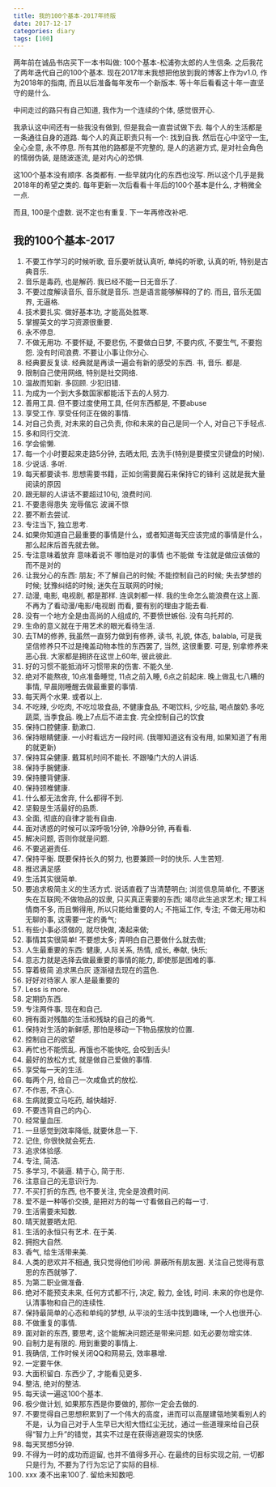 ```yaml
---
title: 我的100个基本-2017年终版
date: 2017-12-17
categories: diary
tags: [100]
---
```


两年前在诚品书店买下一本书叫做: 100个基本-松浦弥太郎的人生信条. 之后我花了两年迭代自己的100个基本. 现在2017年末我想把他放到我的博客上作为v1.0, 作为2018年的指南, 而且以后准备每年发布一个新版本. 等十年后看看这十年一直坚守的是什么.

中间走过的路只有自己知道, 我作为一个连续的个体, 感觉很开心.

我承认这中间还有一些我没有做到, 但是我会一直尝试做下去. 每个人的生活都是一条通往自身的道路. 每个人的真正职责只有一个: 找到自我. 然后在心中坚守一生, 全心全意, 永不停息. 所有其他的路都是不完整的, 是人的逃避方式, 是对社会角色的懦弱伪装, 是随波逐流, 是对内心的恐惧. 

这100个基本没有顺序. 各类都有. 一些早就内化的东西也没写. 所以这个几乎是我2018年的希望之类的. 每年更新一次后看看十年后的100个基本是什么, 才稍微全一点.

而且, 100是个虚数. 说不定也有重复. 下一年再修改补吧. 

## 我的100个基本-2017

1. 不要工作学习的时候听歌, 音乐要听就认真听, 单纯的听歌, 认真的听, 特别是古典音乐. 
2. 音乐是毒药, 也是解药. 我已经不能一日无音乐了. 
3. 不要过度解读音乐,   音乐就是音乐. 岂是语言能够解释的了的. 而且, 音乐无国界, 无逼格. 
4. 技术要扎实.  做好基本功, 才能高处胜寒.
5. 掌握英文的学习资源很重要. 
6. 永不停息.
7. 不做无用功. 不要怀疑, 不要悲伤, 不要做白日梦, 不要内疚, 不要生气, 不要抱怨. 没有时间浪费. 不要让小事让你分心.
8. 经典要反复读. 经典就是再读一遍会有新的感受的东西. 书, 音乐. 都是. 
9. 限制自己使用网络, 特别是社交网络. 
10. 温故而知新. 多回顾. 少犯旧错. 
11. 为成为一个到大多数国家都能活下去的人努力.
12. 善用工具. 但不要过度使用工具, 任何东西都是, 不要abuse
13. 享受工作. 享受任何正在做的事情.
14. 对自己负责, 对未来的自己负责, 你和未来的自己是同一个人, 对自己下手轻点. 
15. 多和同行交流. 
16. 学会偷懒.
17. 每一个小时要起来走路5分钟, 去晒太阳, 去洗手(特别是要摸宝贝键盘的时候).
18. 少说话.  多听.
19. 每天都要读书. 思想需要书籍，正如剑需要魔石来保持它的锋利 这就是我大量阅读的原因
20. 跟无聊的人讲话不要超过10句, 浪费时间.
21. 不要患得患失 宠辱偕忘 波澜不惊
22. 要不断去尝试.
23. 专注当下, 独立思考. 
24. 如果你知道自己最重要的事情是什么，或者知道每天应该完成的事情是什么，那么起床后首先就去做。
25. 专注意味着放弃 意味着说不 哪怕是对的事情 也不能做 专注就是做应该做的 而不是对的
26. 让我分心的东西: 朋友; 不了解自己的时候; 不能控制自己的时候; 失去梦想的时候; 犹豫纠结的时候; 迷失在互联网的时候;
27. 动漫, 电影, 电视剧, 都是那样. 连讽刺都一样. 我的生命怎么能浪费在这上面. 不再为了看动漫/电影/电视剧 而看, 要有别的理由才能去看.
28. 没有一个地方全是由高尚的人组成的, 不要愤世嫉俗. 没有乌托邦的.
29. 生命的意义就在于用艺术的眼光看待生活.
30. 去TM的修养, 我虽然一直努力做到有修养, 读书, 礼貌, 体态, balabla, 可是我坚信修养只不过是掩盖动物本性的东西罢了, 当然, 这很重要. 可是, 别拿修养来恶心我. 大家都是拥挤在这世上60年, 彼此彼此.
31. 好的习惯不能抵消坏习惯带来的伤害. 不能久坐.
32. 绝对不能熬夜, 10点准备睡觉, 11点之前入睡, 6点之前起床. 晚上做乱七八糟的事情, 早晨刚睡醒去做最重要的事情. 
33. 每天两个水果. 或者以上. 
34. 不吃辣, 少吃肉, 不吃垃圾食品, 不健康食品, 不喝饮料, 少吃盐, 喝点酸奶.多吃蔬菜, 当季食品. 晚上7点后不进主食. 完全控制自己的饮食
35. 保持口腔健康. 勤漱口. 
36. 保持眼睛健康. 一小时看远方一段时间. (我哪知道这有没有用, 如果知道了有用的就更新)
37. 保持耳朵健康. 戴耳机时间不能长. 不跟嗓门大的人讲话.
38. 保持手腕健康. 
39. 保持腰背健康.  
40. 保持颈椎健康. 
41. 什么都无法舍弃, 什么都得不到. 
42. 坚毅是生活最好的品质.
43. 全面, 彻底的自律才能有自由.
44. 面对诱惑的时候可以深呼吸1分钟, 冷静9分钟, 再看看.
45. 解决问题, 否则你就是问题.
46. 不要逃避责任.
47. 保持平衡. 既要保持长久的努力, 也要兼顾一时的快乐. 人生苦短.
48. 推迟满足感
49. 生活其实很简单.
50. 要追求极简主义的生活方式. 说话直截了当清楚明白; 浏览信息简单化, 不要迷失在互联网;不做物品的奴隶, 只买真正需要的东西; 竭尽此生追求艺术; 理工科情商不多, 而且懒得用, 所以只能给重要的人; 不拖延工作, 专注; 不做无用功和无聊的事, 这需要一定的勇气;
51. 有些小事必须做的, 就尽快做, 凑起来做;
52. 事情其实很简单! 不要想太多; 弄明白自己要做什么就去做; 
53. 人生最重要的东西: 健康, 人际关系, 热情, 成长, 奉献, 快乐;
54. 意志力就是选择去做最重要的事情的能力, 即使那是困难的事.
55. 穿着极简 追求黑白灰 逐渐褪去现在的蓝色.
56. 好好对待家人 家人是最重要的 
57. Less is more.
58. 定期扔东西. 
59. 专注两件事, 现在和自己.
60. 拥有面对残酷的生活和残缺的自己的勇气.
61. 保持对生活的新鲜感, 那怕是移动一下物品摆放的位置.
62. 控制自己的欲望
63. 再忙也不能慌乱. 再饿也不能快吃, 会咬到舌头!
64. 最好的放松方式, 就是做自己爱做的事情.
65. 享受每一天的生活.
66. 每两个月, 给自己一次咸鱼式的放松.
67. 不作恶, 不贪心.
68. 生病就要立马吃药, 越快越好.
69. 不要违背自己的内心. 
70. 经常量血压.
71. 一旦感觉到效率降低, 就要休息一下.
72. 记住, 你很快就会死去.
73. 追求体验感.
74. 专注, 简洁.
75. 多学习, 不装逼. 精于心, 简于形.
76. 注意自己的无意识行为.
77. 不买打折的东西, 也不要关注, 完全是浪费时间. 
78. 爱不是一种等价交换, 是把对方的每一寸看做自己的每一寸.
79. 生活需要未知数.
80. 晴天就要晒太阳.
81. 生活的永恒只有艺术. 在于美.
82. 拥抱大自然.
83. 香气, 给生活带来美.
84. 人类的悲欢并不相通, 我只觉得他们吵闹. 屏蔽所有朋友圈. 关注自己觉得有意思的东西就够了.
85. 为第二职业做准备.
86. 绝对不能预支未来, 任何方式都不行, 决定, 毅力, 金钱, 时间. 未来的你也是你. 认清事物和自己的连续性. 
87. 保持最简单的心态和单纯的梦想, 从平淡的生活中找到趣味, 一个人也很开心.
88. 不做重复的事情.
89. 面对新的东西, 要思考, 这个能解决问题还是带来问题. 如无必要勿增实体.
90. 自制力是有限的. 用到重要的事情上.
91. 我确信, 工作时候关闭QQ和网易云, 效率暴增.
92. 一定要午休.
93. 大面积留白. 东西少了, 才能看见更多.
94. 整洁, 绝对的整洁. 
95. 每天读一遍这100个基本.
96. 极少做计划, 如果那东西是你要做的, 那你一定会去做的.
97. 不要觉得自己思想积累到了一个伟大的高度，进而可以高屋建瓴地笑看别人的不是，认为自己对于人生早已大彻大悟红尘无扰，通过一些道理来给自己获得“智力上升”的错觉，其实不过是在获得逃避现实的快感.
98. 每天冥想5分钟.
99. 不得为一时的成功而逗留, 也并不值得多开心. 在最终的目标实现之前, 一切都只是行为, 不要为了行为忘记了实际的目标. 
100. xxx 凑不出来100了. 留给未知数吧.




 